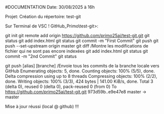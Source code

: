 #DOCUMENTATION
Date: 30/08/2025 à 16h

Projet: Création du répertoire: test-git

Sur Terminal de VSC !
GitHub_Primo\test-git>:

git init
git remote add origin https://github.com/primo25ai/test-git.git
git status
git add index.html
git status
git commit -m "First Commit"
git push
git push --set-upstream origin master
git diff /Montre les modifications de fichier qui ne sont pas encore indexées
git add index.html
git status
git commit -m "2nd Commit"
git status

git push [alias] [branche] /Envoie tous les commits de la branche locale vers GitHub
Enumerating objects: 5, done.
Counting objects: 100% (5/5), done.
Delta compression using up to 8 threads
Compressing objects: 100% (2/2), done.
Writing objects: 100% (3/3), 424 bytes | 141.00 KiB/s, done.
Total 3 (delta 0), reused 0 (delta 0), pack-reused 0 (from 0)
To https://github.com/primo25ai/test-git.git
   973d59b..e9e47e8  master -> master

Mise à jour réussi (local @ github) !!!
